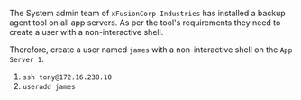 
The System admin team of `xFusionCorp Industries` has installed a backup agent tool on all app servers. As per the tool's requirements they need to create a user with a non-interactive shell.

Therefore, create a user named `james` with a non-interactive shell on the `App Server 1`.

1. `ssh tony@172.16.238.10`
2. `useradd james`